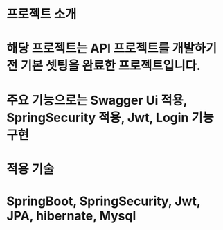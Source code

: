 # 프로젝트 소개
# 해당 프로젝트는 API 프로젝트를 개발하기 전 기본 셋팅을 완료한 프로젝트입니다.
# 주요 기능으로는 Swagger Ui 적용, SpringSecurity 적용, Jwt, Login 기능 구현

# 적용 기술
# SpringBoot, SpringSecurity, Jwt, JPA, hibernate, Mysql
